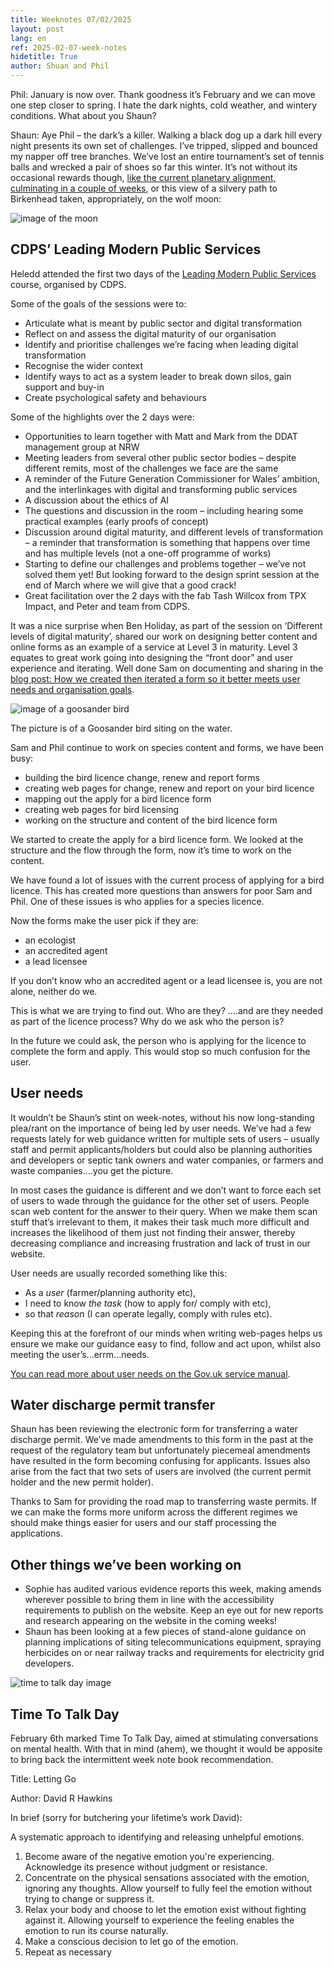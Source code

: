 ```yaml
---
title: Weeknotes 07/02/2025
layout: post
lang: en
ref: 2025-02-07-week-notes
hidetitle: True
author: Shuan and Phil
---
```


Phil: January is now over. Thank goodness it’s February and we can move one step closer to spring. I hate the dark nights, cold weather, and wintery conditions. What about you Shaun? 
 
Shaun: Aye Phil – the dark’s a killer. Walking a black dog up a dark hill every night presents its own set of challenges. I’ve tripped, slipped and bounced my napper off tree branches. We’ve lost an entire tournament’s set of tennis balls and wrecked a pair of shoes so far this winter. It’s not without its occasional rewards though, [like the current planetary alignment, culminating in a couple of weeks](https://starwalk.space/en/news/what-is-planet-parade), or this view of a silvery path to Birkenhead taken, appropriately, on the wolf moon: 

![image of the moon](https://github.com/nrw-digital/week-notes/blob/89ac49043dc2e6e041f5c95ddaaba706c8f384e3/images/picture%20of%20the%20moon.jpg?raw=true)

## CDPS’ Leading Modern Public Services 

Heledd attended the first two days of the [Leading Modern Public Services](https://digitalpublicservices.gov.wales/courses-and-events/courses/leading-modern-public-services#:~:text=The%20leading%20modern%20public%20services,digital%20transformation%20in%20their%20organisation) course, organised by CDPS. 
 
Some of the goals of the sessions were to: 
 
+ Articulate what is meant by public sector and digital transformation 
+ Reflect on and assess the digital maturity of our organisation  
+ Identify and prioritise challenges we’re facing when leading digital transformation  
+ Recognise the wider context 
+ Identify ways to act as a system leader to break down silos, gain support and buy-in  
+ Create psychological safety and behaviours  
 
Some of the highlights over the 2 days were:  

+ Opportunities to learn together with Matt and Mark from the DDAT management group at NRW  
+ Meeting leaders from several other public sector bodies – despite different remits, most of the challenges we face are the same   
+ A reminder of the Future Generation Commissioner for Wales’ ambition, and the interlinkages with digital and transforming public services 
+ A discussion about the ethics of AI 
+ The questions and discussion in the room – including hearing some practical examples (early proofs of concept)   
+ Discussion around digital maturity, and different levels of transformation – a reminder that transformation is something that happens over time and has multiple levels (not a one-off programme of works) 
+ Starting to define our challenges and problems together – we’ve not solved them yet! But looking forward to the design sprint session at the end of March where we will give that a good crack! 
+ Great facilitation over the 2 days with the fab Tash Willcox from TPX Impact, and Peter and team from CDPS.   
 
It was a nice surprise when Ben Holiday, as part of the session on ‘Different levels of digital maturity’, shared our work on designing better content and online forms as an example of a service at Level 3 in maturity. Level 3 equates to great work going into designing the “front door” and user experience and iterating. Well done Sam on documenting and sharing in the [blog post: How we created then iterated a form so it better meets user needs and organisation goals](https://naturalresources.wales/footer-links/blog-nrw-digital/blog-post-how-we-created-then-iterated-a-form-so-it-better-meets-user-needs-and-organisation-goals/?lang=en). 

![image of a goosander bird](https://github.com/nrw-digital/week-notes/blob/89ac49043dc2e6e041f5c95ddaaba706c8f384e3/images/goosander%20bird.jpg?raw=true)
 
The picture is of a Goosander bird siting on the water. 
 
Sam and Phil continue to work on species content and forms, we have been busy:  
 
+ building the bird licence change, renew and report forms 
+ creating web pages for change, renew and report on your bird licence 
+ mapping out the apply for a bird licence form 
+ creating web pages for bird licensing 
+ working on the structure and content of the bird licence form 
 
We started to create the apply for a bird licence form. We looked at the structure and the flow through the form, now it’s time to work on the content.  
 
We have found a lot of issues with the current process of applying for a bird licence. This has created more questions than answers for poor Sam and Phil. One of these issues is who applies for a species licence.  
 
Now the forms make the user pick if they are: 
 
+ an ecologist 
+ an accredited agent 
+ a lead licensee 
 
If you don’t know who an accredited agent or a lead licensee is, you are not alone, neither do we. 
 
This is what we are trying to find out. Who are they? ….and are they needed as part of the licence process? Why do we ask who the person is?  
 
In the future we could ask, the person who is applying for the licence to complete the form and apply. This would stop so much confusion for the user. 

## User needs 

It wouldn’t be Shaun’s stint on week-notes, without his now long-standing plea/rant on the importance of being led by user needs. We’ve had a few requests lately for web guidance written for multiple sets of users – usually staff and permit applicants/holders but could also be planning authorities and developers or septic tank owners and water companies, or farmers and waste companies....you get the picture. 
 
In most cases the guidance is different and we don’t want to force each set of users to wade through the guidance for the other set of users. People scan web content for the answer to their query. When we make them scan stuff that’s irrelevant to them, it makes their task much more difficult and increases the likelihood of them just not finding their answer, thereby decreasing compliance and increasing frustration and lack of trust in our website. 
 
User needs are usually recorded something like this: 
+ As a *user* (farmer/planning authority etc),  
+	I need to know *the task* (how to apply for/ comply with etc), 
+	so that *reason* (I can operate legally, comply with rules etc). 
 
Keeping this at the forefront of our minds when writing web-pages helps us ensure we make our guidance easy to find, follow and act upon, whilst also meeting the user’s...errm...needs. 
 
[You can read more about user needs on the Gov.uk service manual](https://www.gov.uk/service-manual/user-research/start-by-learning-user-needs). 

## Water discharge permit transfer 

Shaun has been reviewing the electronic form for transferring a water discharge permit. We’ve made amendments to this form in the past at the request of the regulatory team but unfortunately piecemeal amendments have resulted in the form becoming confusing for applicants. Issues also arise from the fact that two sets of users are involved (the current permit holder and the new permit holder).  
 
Thanks to Sam for providing the road map to transferring waste permits. If we can make the forms more uniform across the different regimes we should make things easier for users and our staff processing the applications. 

## Other things we’ve been working on 

+ Sophie has audited various evidence reports this week, making amends wherever possible to bring them in line with the accessibility requirements to publish on the website. Keep an eye out for new reports and research appearing on the website in the coming weeks! 
+ Shaun has been looking at a few pieces of stand-alone guidance on planning implications of siting telecommunications equipment, spraying herbicides on or near railway tracks and requirements for electricity grid developers. 

![time to talk day image](https://github.com/nrw-digital/week-notes/blob/89ac49043dc2e6e041f5c95ddaaba706c8f384e3/images/TTTD25-X-post-1600x900-3-Wales-English.jpg?raw=true)

## Time To Talk Day 

February 6th marked Time To Talk Day, aimed at stimulating conversations on mental health. With that in mind (ahem), we thought it would be apposite to bring back the intermittent week note book recommendation. 
 
Title: Letting Go 

Author: David R Hawkins 
 
In brief (sorry for butchering your lifetime’s work David): 

A systematic approach to identifying and releasing unhelpful emotions.  

1. Become aware of the negative emotion you're experiencing. Acknowledge its presence without judgment or resistance. 
2. Concentrate on the physical sensations associated with the emotion, ignoring any thoughts. Allow yourself to fully feel the emotion without trying to change or suppress it. 
3.  Relax your body and choose to let the emotion exist without fighting against it. Allowing yourself to experience the feeling enables the emotion to run its course naturally. 
4. Make a conscious decision to let go of the emotion.  
5. Repeat as necessary 
